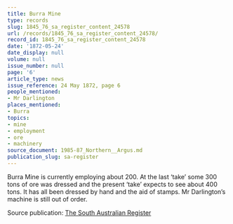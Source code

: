 ```yaml
---
title: Burra Mine
type: records
slug: 1845_76_sa_register_content_24578
url: /records/1845_76_sa_register_content_24578/
record_id: 1845_76_sa_register_content_24578
date: '1872-05-24'
date_display: null
volume: null
issue_number: null
page: '6'
article_type: news
issue_reference: 24 May 1872, page 6
people_mentioned:
- Mr Darlington
places_mentioned:
- Burra
topics:
- mine
- employment
- ore
- machinery
source_document: 1985-87_Northern__Argus.md
publication_slug: sa-register
---
```


Burra Mine is currently employing about 200.  At the last ‘take’ some 300 tons of ore was dressed and the present ‘take’ expects to see about 400 tons.  It has all been dressed by hand and the aid of stamps.  Mr Darlington’s machine is still out of order.

Source publication: [The South Australian Register](/publications/sa-register/)
